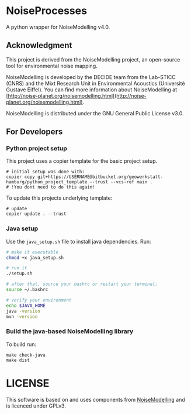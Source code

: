 # NoiseProcesses

A python wrapper for NoiseModelling v4.0.

## Acknowledgment

This project is derived from the NoiseModelling project, an open-source tool for environmental noise mapping.

NoiseModelling is developed by the DECIDE team from the Lab-STICC (CNRS) and the Mixt Research Unit in Environmental Acoustics (Université Gustave Eiffel). You can find more information about NoiseModelling at [http://noise-planet.org/noisemodelling.html](http://noise-planet.org/noisemodelling.html).

NoiseModelling is distributed under the GNU General Public License v3.0.


## For Developers
### Python project setup 

This project uses a copier template for the basic project setup. 

```
# initial setup was done with:
copier copy git+https://USERNAME@bitbucket.org/geowerkstatt-hamburg/python_project_template --trust --vcs-ref main .
# !You dont need to do this again!
```

To update this projects underlying template:

```
# update
copier update . --trust
```

### Java setup

Use the `java_setup.sh` file to install java dependencies. Run:

```bash
# make it executable
chmod +x java_setup.sh

# run it
./setup.sh

# after that, source your bashrc or restart your terminal:
source ~/.bashrc

# verify your environment
echo $JAVA_HOME
java -version
mvn -version
```

### Build the java-based NoiseModelling library

To build run:

```
make check-java
make dist
```

# LICENSE
This software is based on and uses components from [NoiseModelling](https://github.com/Universite-Gustave-Eiffel/NoiseModelling/) and is licenced under GPLv3.